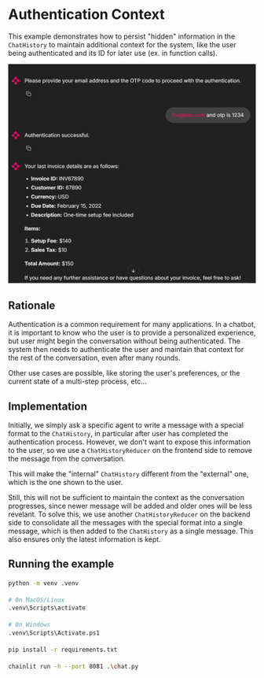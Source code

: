# Authentication Context

This example demonstrates how to persist "hidden" information in the `ChatHistory` to maintain additional context for the system, like the user being authenticated and its ID for later use (ex. in function calls).

![example conversation with user authentication](image.png)

## Rationale

Authentication is a common requirement for many applications. In a chatbot, it is important to know who the user is to provide a personalized experience, but user might begin the conversation without being authenticated. The system then needs to authenticate the user and maintain that context for the rest of the conversation, even after many rounds.

Other use cases are possible, like storing the user's preferences, or the current state of a multi-step process, etc...

## Implementation

Initially, we simply ask a specific agent to write a message with a special format to the `ChatHistory`, in particular after user has completed the authentication process. However, we don't want to expose this information to the user, so we use a `ChatHistoryReducer` on the frontend side to remove the message from the conversation.

This will make the "internal" `ChatHistory` different from the "external" one, which is the one shown to the user.

Still, this will not be sufficient to maintain the context as the conversation progresses, since newer message will be added and older ones will be less revelant. To solve this, we use another `ChatHistoryReducer` on the backend side to consolidate all the messages with the special format into a single message, which is then added to the `ChatHistory` as a single message. This also ensures only the latest information is kept.

## Running the example

```bash
python -m venv .venv

# On MacOS/Linux
.venv\Scripts\activate

# On Windows
.venv\Scripts\Activate.ps1

pip install -r requirements.txt

chainlit run -h --port 8081 .\chat.py
```
